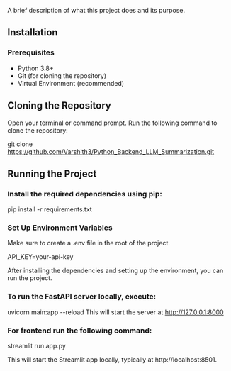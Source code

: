 A brief description of what this project does and its purpose.

## Installation

### Prerequisites

- Python 3.8+
- Git (for cloning the repository)
- Virtual Environment (recommended)

## Cloning the Repository

Open your terminal or command prompt.
Run the following command to clone the repository:

git clone https://github.com/Varshith3/Python_Backend_LLM_Summarization.git

## Running the Project

### Install the required dependencies using pip:

pip install -r requirements.txt

### Set Up Environment Variables
Make sure to create a .env file in the root of the project.

API_KEY=your-api-key

After installing the dependencies and setting up the environment, you can run the project.

### To run the FastAPI server locally, execute:

uvicorn main:app --reload
This will start the server at http://127.0.0.1:8000

### For frontend run the following command:

streamlit run app.py

This will start the Streamlit app locally, typically at http://localhost:8501.
